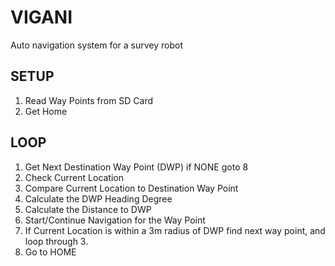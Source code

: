 # VIGANI
Auto navigation system for a survey robot

## SETUP
1. Read Way Points from SD Card
2. Get Home

## LOOP
1. Get Next Destination Way Point (DWP) if NONE goto 8
2. Check Current Location 
3. Compare Current Location to Destination Way Point 
4. Calculate the DWP Heading Degree
5. Calculate the Distance to DWP
6. Start/Continue Navigation for the Way Point
7. If Current Location is within a 3m radius of DWP find next way point, and loop through 3.
8. Go to HOME
